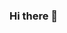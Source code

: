 ### Hi there 👋
<!--
### It's my first day here and I'm learning how to use it.

## It's quite instresting.

# Let me try to change this file.

And see the differences.
-->

<!--
**Sherr1Fu/Sherr1Fu** is a ✨ _special_ ✨ repository because its `README.md` (this file) appears on your GitHub profile.



Here are some ideas to get you started:

- 🔭 I’m currently working on ...
- 🌱 I’m currently learning ...
- 👯 I’m looking to collaborate on ...
- 🤔 I’m looking for help with ...
- 💬 Ask me about ...
- 📫 How to reach me: ...
- 😄 Pronouns: ...
- ⚡ Fun fact: ...
-->
